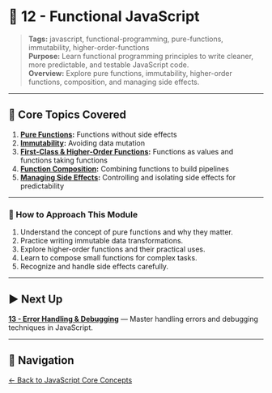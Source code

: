 # 📘 12 - Functional JavaScript

> **Tags:** javascript, functional-programming, pure-functions, immutability, higher-order-functions  
> **Purpose:** Learn functional programming principles to write cleaner, more predictable, and testable JavaScript code.  
> **Overview:** Explore pure functions, immutability, higher-order functions, composition, and managing side effects.

---

## 📝 Core Topics Covered

1. **[Pure Functions](./01-pure-functions/README.md):** Functions without side effects  
2. **[Immutability](./02-immutability/README.md):** Avoiding data mutation  
3. **[First-Class & Higher-Order Functions](./03-higher-order-functions/README.md):** Functions as values and functions taking functions  
4. **[Function Composition](./04-composition/README.md):** Combining functions to build pipelines  
5. **[Managing Side Effects](./05-side-effects/README.md):** Controlling and isolating side effects for predictability

---

### 🚀 How to Approach This Module

1. Understand the concept of pure functions and why they matter.  
2. Practice writing immutable data transformations.  
3. Explore higher-order functions and their practical uses.  
4. Learn to compose small functions for complex tasks.  
5. Recognize and handle side effects carefully.

---

## ▶️ Next Up

**[13 - Error Handling & Debugging](../13-error-handling-debugging/README.md)** — Master handling errors and debugging techniques in JavaScript.

---

## 🔁 Navigation

[← Back to JavaScript Core Concepts](../README.md)
